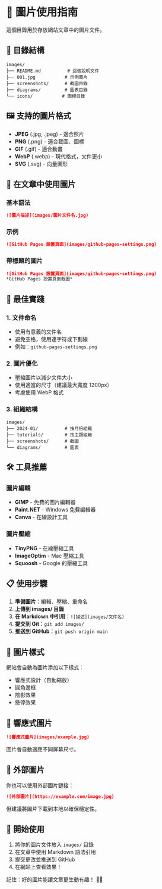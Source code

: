 # 📸 圖片使用指南

這個目錄用於存放網站文章中的圖片文件。

## 📁 目錄結構

```
images/
├── README.md          # 這個說明文件
├── 001.jpg           # 示例圖片
├── screenshots/      # 截圖目錄
├── diagrams/         # 圖表目錄
└── icons/           # 圖標目錄
```

## 🖼️ 支持的圖片格式

- **JPEG** (.jpg, .jpeg) - 適合照片
- **PNG** (.png) - 適合截圖、圖標
- **GIF** (.gif) - 適合動畫
- **WebP** (.webp) - 現代格式，文件更小
- **SVG** (.svg) - 向量圖形

## 📝 在文章中使用圖片

### 基本語法

```markdown
![圖片描述](images/圖片文件名.jpg)
```

### 示例

```markdown
![GitHub Pages 設置頁面](images/github-pages-settings.png)
```

### 帶標題的圖片

```markdown
![GitHub Pages 設置頁面](images/github-pages-settings.png)
*GitHub Pages 設置頁面截圖*
```

## 🎯 最佳實踐

### 1. 文件命名
- 使用有意義的文件名
- 避免空格，使用連字符或下劃線
- 例如：`github-pages-settings.png`

### 2. 圖片優化
- 壓縮圖片以減少文件大小
- 使用適當的尺寸（建議最大寬度 1200px）
- 考慮使用 WebP 格式

### 3. 組織結構
```
images/
├── 2024-01/          # 按月份組織
├── tutorials/        # 按主題組織
├── screenshots/      # 截圖
└── diagrams/         # 圖表
```

## 🛠️ 工具推薦

### 圖片編輯
- **GIMP** - 免費的圖片編輯器
- **Paint.NET** - Windows 免費編輯器
- **Canva** - 在線設計工具

### 圖片壓縮
- **TinyPNG** - 在線壓縮工具
- **ImageOptim** - Mac 壓縮工具
- **Squoosh** - Google 的壓縮工具

## 📋 使用步驟

1. **準備圖片**：編輯、壓縮、重命名
2. **上傳到 images/ 目錄**
3. **在 Markdown 中引用**：`![描述](images/文件名)`
4. **提交到 Git**：`git add images/`
5. **推送到 GitHub**：`git push origin main`

## 🎨 圖片樣式

網站會自動為圖片添加以下樣式：
- 響應式設計（自動縮放）
- 圓角邊框
- 陰影效果
- 懸停效果

## 📱 響應式圖片

```markdown
![響應式圖片](images/example.jpg)
```

圖片會自動適應不同屏幕尺寸。

## 🔗 外部圖片

你也可以使用外部圖片鏈接：

```markdown
![外部圖片](https://example.com/image.jpg)
```

但建議將圖片下載到本地以確保穩定性。

## 🎉 開始使用

1. 將你的圖片文件放入 `images/` 目錄
2. 在文章中使用 Markdown 語法引用
3. 提交更改並推送到 GitHub
4. 在網站上查看效果！

記住：好的圖片能讓文章更生動有趣！ 📸✨
